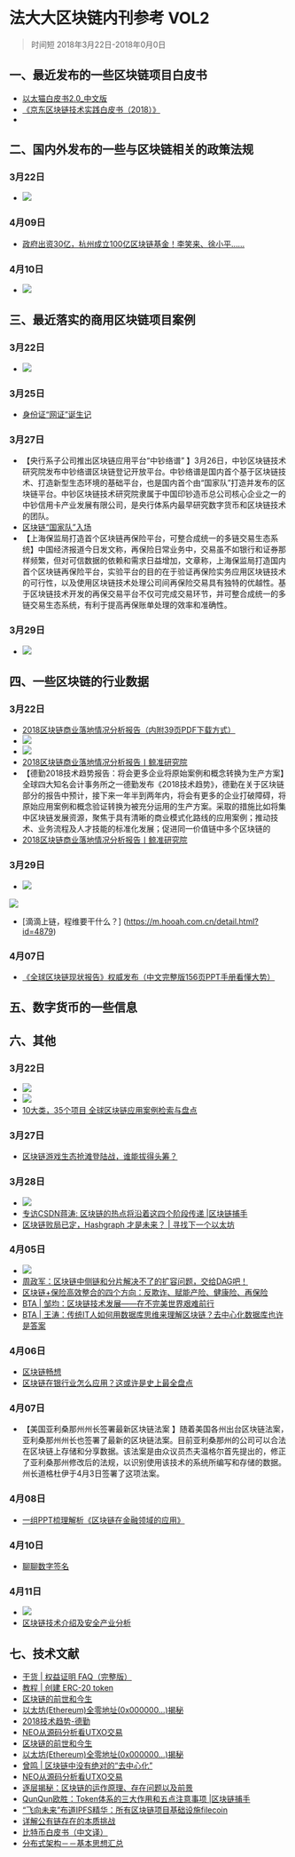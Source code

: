 # 法大大区块链内刊参考 VOL2
> 时间短 2018年3月22日-2018年0月0日

## 一、最近发布的一些区块链项目白皮书
- [以太猫白皮书2.0_中文版](../file/以太猫白皮书2.0_中文版_.pdf)
- [《京东区块链技术实践白皮书（2018）》](../file/《京东区块链技术实践白皮书（2018）》.pdf)
- 

## 二、国内外发布的一些与区块链相关的政策法规
### 3月22日
- ![](./_image/2018-03-23-13-39-06.jpg)

### 4月09日
- [政府出资30亿，杭州成立100亿区块链基金！李笑来、徐小平……](https://mp.weixin.qq.com/s/9n4LzMqAsVXiDUk9iP_p-g)

### 4月10日
- ![](./_image/2018-04-12-11-42-50.jpg)


## 三、最近落实的商用区块链项目案例
### 3月22日
- ![](./_image/2018-03-23-13-34-06.jpg)
### 3月25日
- [身份证“网证”诞生记](https://mp.weixin.qq.com/s/XOM-5SjFvx_Mrg2mDhPSWg)

### 3月27日
- 【央行系子公司推出区块链应用平台“中钞络谱” 】3月26日，中钞区块链技术研究院发布中钞络谱区块链登记开放平台。中钞络谱是国内首个基于区块链技术、打造新型生态环境的基础平台，也是国内首个由“国家队”打造并发布的区块链平台。中钞区块链技术研究院隶属于中国印钞造币总公司核心企业之一的中钞信用卡产业发展有限公司，是央行体系内最早研究数字货币和区块链技术的团队。
- [区块链“国家队”入场](https://mp.weixin.qq.com/s/H9Mb79rrpT61MAQqQ-NGQw)
- 【上海保监局打造首个区块链再保险平台，可整合成统一的多链交易生态系统】中国经济报道今日发文称，再保险日常业务中，交易虽不如银行和证券那样频繁，但对可信数据的依赖和需求日益增加，文章称，上海保监局打造国内首个区块链再保险平台，实验平台的目的在于验证再保险实务应用区块链技术的可行性，以及使用区块链技术处理公司间再保险交易具有独特的优越性。基于区块链技术开发的再保交易平台不仅可完成交易环节，并可整合成统一的多链交易生态系统，有利于提高再保账单处理的效率和准确性。

### 3月29日
- ![](./_image/2018-04-12-11-33-16.jpg)


## 四、一些区块链的行业数据
### 3月22日
- [2018区块链商业落地情况分析报告（内附39页PDF下载方式）](https://www.toutiao.com/a6535615114266018307)
- ![](./_image/2018-03-23-13-37-11.jpg)
- ![](./_image/2018-03-23-13-40-20.jpg)
- [2018区块链商业落地情况分析报告丨鲸准研究院](https://www.toutiao.com/a6535644868767646215)
- 【德勤2018技术趋势报告：将会更多企业将原始案例和概念转换为生产方案】全球四大知名会计事务所之一德勤发布《2018技术趋势》，德勤在关于区块链部分的报告中预计，接下来一年半到两年内，将会有更多的企业打破障碍，将原始应用案例和概念验证转换为被充分运用的生产方案。采取的措施比如将集中区块链发展资源，聚焦于具有清晰的商业模式化路线的应用案例；推动技术、业务流程及人才技能的标准化发展；促进同一价值链中多个区块链的
- [2018区块链商业落地情况分析报告丨鲸准研究院](https://www.toutiao.com/a6535644868767646215)

### 3月29日

- ![](./_image/2018-04-12-11-31-46.jpg)


![](./_image/2018-03-23-13-40-53.jpg)
- [滴滴上链，程维要干什么？] (https://m.hooah.com.cn/detail.html?id=4879)

### 4月07日
- [《全球区块链现状报告》权威发布（中文完整版156页PPT手册看懂大势）](https://mp.weixin.qq.com/s/cEV4-d3oLHAhYVmc4JDXMw)



## 五、数字货币的一些信息

## 六、其他
### 3月22日
- ![](./_image/2018-03-23-13-31-38.jpg)
- ![](./_image/2018-03-23-13-38-36.jpg)
- [10大类，35个项目 全球区块链应用案例检索与盘点](https://www.toutiao.com/a6514419617920713230)

### 3月27日
- [区块链游戏生态抢滩登陆战，谁能拔得头筹？](https://mp.weixin.qq.com/s/sazA-4rgxVFoHfUpMGUAhg)

### 3月28日

- ![](./_image/2018-04-12-11-24-18.jpg)
- [专访CSDN蒋涛: 区块链的热点将沿着这四个阶段传递 |区块链捕手](https://www.toutiao.com/a6537680172546523656)
- [区块链败局已定，Hashgraph 才是未来？ | 寻找下一个以太坊](https://mp.weixin.qq.com/s/9KlHqfGHLf9cELL4x98UCw)

### 4月05日
- ![](./_image/2018-04-12-11-34-33.jpg)
- [周政军：区块链中侧链和分片解决不了的扩容问题，交给DAG吧！](https://www.toutiao.com/a6541142390202171911)
- [区块链+保险高效整合的四个方向：反欺诈、赋能产险、健康险、再保险](https://www.toutiao.com/a6540907681052361224)
- [BTA | 邹均：区块链技术发展——在不完美世界艰难前行](https://mp.weixin.qq.com/s/KjyNNWYqq8_ldOHURLwe8g)
- [BTA | 王涛：传统IT人如何用数据库思维来理解区块链？去中心化数据库也许是答案](https://mp.weixin.qq.com/s/K5FQrCu8WtC8gNo7y-XRhg)


### 4月06日
- [区块链畅想](http://gitbook.cn/books/5aa615529cc5993e276ad139/index.html)
-  [区块链在银行业怎么应用？这或许是史上最全盘点](https://www.toutiao.com/a6541156494136574467)

### 4月07日
- 【美国亚利桑那州州长签署最新区块链法案 】随着美国各州出台区块链法案，亚利桑那州州长也签署了最新的区块链法案。目前亚利桑那州的公司可以合法在区块链上存储和分享数据。该法案是由众议员杰夫温格尔首先提出的，修正了亚利桑那州修改后的法规，以识别使用该技术的系统所编写和存储的数据。州长道格杜伊于4月3日签署了这项法案。

### 4月08日
- [一组PPT梳理解析《区块链在金融领域的应用》](https://mp.weixin.qq.com/s/EuoGejgRSx8nANRIBYaRMA)

### 4月10日
- [聊聊数字签名](https://mp.weixin.qq.com/s/FNGcDXrKte7ZfgH2FVMpKA)

### 4月11日
- ![](./_image/2018-04-12-11-43-46.jpg)
- [区块链技术介绍及安全产业分析](https://mp.weixin.qq.com/s/v_6PCtRTtFgYh3TkT8u4SA)



## 七、技术文献

- [干货 | 权益证明 FAQ（完整版）](https://ethfans.org/posts/Proof-of-Stake-FAQ-new-2018-3-15)
- [教程 | 创建 ERC-20 token](https://mp.weixin.qq.com/s/Em7xyQmM2VvZt3U7dE0bXQ)
- [区块链的前世和今生](https://www.toutiao.com/a6535586216094466573/)
- [以太坊(Ethereum)全零地址(0x000000...)揭秘](https://mp.weixin.qq.com/s/LXvfeYmDIHstXjr9VdkGlw)
- [2018技术趋势-德勤](../file/2018技术趋势-德勤.pdf)
- [NEO从源码分析看UTXO交易](https://mp.weixin.qq.com/s/8iix_8K4t3y-RNmeGHtjtw)
- [区块链的前世和今生](https://www.toutiao.com/a6535586216094466573)
- [以太坊(Ethereum)全零地址(0x000000...)揭秘](https://mp.weixin.qq.com/s/LXvfeYmDIHstXjr9VdkGlw)
- [曾鸣 | 区块链中没有绝对的“去中心化”](https://mp.weixin.qq.com/s/Z5123TIKAS6X7MZ6jzvRZQ)
- [NEO从源码分析看UTXO交易](https://mp.weixin.qq.com/s/8iix_8K4t3y-RNmeGHtjtw)
- [逐层揭秘：区块链的运作原理、存在问题以及前景](https://www.toutiao.com/a6535736571839119876)
- [QunQun欧胜：Token体系的三大作用和五点注意事项 |区块链捕手](https://www.toutiao.com/a6536178311641432584)
- [“飞向未来”布道IPFS精华：所有区块链项目基础设施filecoin](https://mp.weixin.qq.com/s/QEhH9FfszZJqeocD6ljWTA)
- [详解公有链存在的本质挑战](https://mp.weixin.qq.com/s/AzNmtfaLXt4r7byUCrzpXA)
- [比特币白皮书（中文译）](https://www.toutiao.com/a6540616714340532750)
- [分布式架构－－基本思想汇总](https://mp.weixin.qq.com/s/pu9lrWZQvDAVzYG1LuBE9w)